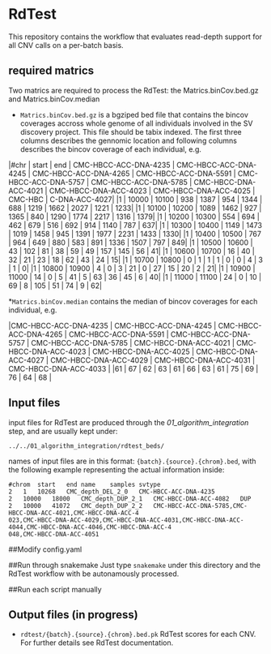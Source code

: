 # RdTest

This repository contains the workflow that evaluates read-depth support for all CNV calls on a per-batch basis.

## required matrics

Two matrics are required to process the RdTest: the Matrics.binCov.bed.gz and Matrics.binCov.median

* `Matrics.binCov.bed.gz` is a bgziped bed file that contains the bincov coverages accross whole genome of all individuals involved in the SV discovery project. This file should be tabix indexed. The first three columns describes the gennomic location and following columns describes the bincov coverage of each individual, e.g. 

|#chr | start | end | CMC-HBCC-ACC-DNA-4235 | CMC-HBCC-ACC-DNA-4245 | CMC-HBCC-ACC-DNA-4265 | CMC-HBCC-ACC-DNA-5591 | CMC-HBCC-ACC-DNA-5757 | CMC-HBCC-ACC-DNA-5785 | CMC-HBCC-DNA-ACC-4021 | CMC-HBCC-DNA-ACC-4023 | CMC-HBCC-DNA-ACC-4025 | CMC-HBC | C-DNA-ACC-4027|
|1 | 10000 | 10100 | 938 | 1387 | 954 | 1344 | 688 | 1219 | 1662 | 2027 | 1221 | 1233|
|1 | 10100 | 10200 | 1089 | 1462 | 927 | 1365 | 840 | 1290 | 1774 | 2217 | 1316 | 1379|
|1 | 10200 | 10300 | 554 | 694 | 462 | 679 | 516 | 692 | 914 | 1140 | 787 | 637|
|1 | 10300 | 10400 | 1149 | 1473 | 1019 | 1458 | 945 | 1391 | 1977 | 2231 | 1433 | 1330|
|1 | 10400 | 10500 | 767 | 964 | 649 | 880 | 583 | 891 | 1336 | 1507 | 797 | 849|
|1 | 10500 | 10600 | 43 | 102 | 81 | 38 | 59 | 49 | 157 | 145 | 56 | 41|
|1 | 10600 | 10700 | 16 | 40 | 32 | 21 | 23 | 18 | 62 | 43 | 24 | 15|
|1 | 10700 | 10800 | 0 | 1 | 1 | 1 | 0 | 0 | 4 | 3 | 1 | 0|
|1 | 10800 | 10900 | 4 | 0 | 3 | 21 | 0 | 27 | 15 | 20 | 2 | 21|
|1 | 10900 | 11000 | 14 | 0 | 5 | 41 | 5 | 63 | 36 | 45 | 6 | 40|
|1 | 11000 | 11100 | 24 | 0 | 10 | 69 | 8 | 105 | 51 | 74 | 9 | 62|


*`Matrics.binCov.median`  contains the median of bincov coverages for each individual, e.g.

|CMC-HBCC-ACC-DNA-4235 | CMC-HBCC-ACC-DNA-4245 | CMC-HBCC-ACC-DNA-4265 | CMC-HBCC-ACC-DNA-5591 | CMC-HBCC-ACC-DNA-5757 | CMC-HBCC-ACC-DNA-5785 | CMC-HBCC-DNA-ACC-4021 | CMC-HBCC-DNA-ACC-4023 | CMC-HBCC-DNA-ACC-4025 | CMC-HBCC-DNA-ACC-4027 | CMC-HBCC-DNA-ACC-4029 | CMC-HBCC-DNA-ACC-4031 | CMC-HBCC-DNA-ACC-4033 |
|61 | 67 | 62 | 63 | 61 | 66 | 63 | 61 | 75 | 69 | 76 | 64 | 68 |


## Input files

input files for RdTest are produced through the *01_algorithm_integration* step, and are usually kept under: 
```
../../01_algorithm_integration/rdtest_beds/
```

names of input files are in this format: `{batch}.{source}.{chrom}.bed`, with the following example representing the actual information inside:
```
#chrom	start	end	name	samples	svtype
2	1	10268	CMC_depth_DEL_2_0	CMC-HBCC-ACC-DNA-4235
2	10000	18000	CMC_depth_DUP_2_1	CMC-HBCC-DNA-ACC-4082	DUP
2	10000	41072	CMC_depth_DUP_2_2	CMC-HBCC-ACC-DNA-5785,CMC-HBCC-DNA-ACC-4021,CMC-HBCC-DNA-ACC-4
023,CMC-HBCC-DNA-ACC-4029,CMC-HBCC-DNA-ACC-4031,CMC-HBCC-DNA-ACC-4044,CMC-HBCC-DNA-ACC-4046,CMC-HBCC-DNA-ACC-4
048,CMC-HBCC-DNA-ACC-4051
```

##Modify config.yaml


##Run through snakemake
Just type `snakemake` under this directory and the RdTest workflow with be autonamously processed.

##Run each script manually



## Output files (in progress)

* `rdtest/{batch}.{source}.{chrom}.bed.pk`
    RdTest scores for each CNV. For further details see RdTest documentation.
